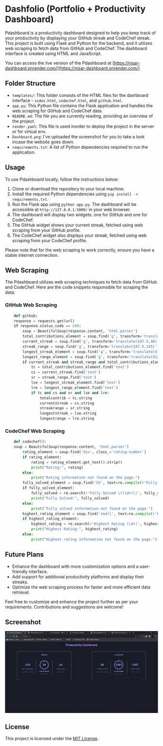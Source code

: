 # Dashfolio (Portfolio + Productivity Dashboard)

Pdashboard is a productivity dashboard designed to help you keep track of your productivity by displaying your GitHub streak and CodeChef streak. This project is built using Flask and Python for the backend, and it utilizes web scraping to fetch data from GitHub and CodeChef. The dashboard interface is created using HTML and JavaScript.

You can access the live version of the Pdashboard at [https://nisar-dashboard.onrender.com/](https://nisar-dashboard.onrender.com/)

## Folder Structure

- `templates/`: This folder consists of the HTML files for the dashboard interface - `index.html`, `codechef.html`, and `github.html`.
- `app.py`: This Python file contains the Flask application and handles the web scraping for GitHub and CodeChef data.
- `README.md`: The file you are currently reading, providing an overview of the project.
- `render.yaml`: This file is used inorder to deploy the project in the server or for virtual env.
- `Dashboard.png`: I've uploaded the screenshot for you to take a look incase the website goes down.
- `requirements.txt`: A list of Python dependencies required to run the application.

## Usage

To use Pdashboard locally, follow the instructions below:

1. Clone or download the repository to your local machine.
2. Install the required Python dependencies using `pip install -r requirements.txt`.
3. Run the Flask app using `python app.py`. The dashboard will be accessible at `http://127.0.0.1:5000/` in your web browser.
4. The dashboard will display two widgets: one for GitHub and one for CodeChef.
5. The GitHub widget shows your current streak, fetched using web scraping from your GitHub profile.
6. The CodeChef widget also displays your streak, fetched using web scraping from your CodeChef profile.

Please note that for the web scraping to work correctly, ensure you have a stable internet connection.

## Web Scraping

The Pdashboard utilizes web scraping techniques to fetch data from GitHub and CodeChef. Here are the code snippets responsible for scraping the data:

### GitHub Web Scraping

```python
    def github:
    response = requests.get(url)
    if response.status_code == 200:
        soup = BeautifulSoup(response.content, 'html.parser')
        total_contributions_element = soup.find('g', transform='translate(82.5,48)')
        current_streak = soup.find('g', transform='translate(247.5,48)')
        streak_range = soup.find('g', transform='translate(247.5,145)')
        longest_streak_element = soup.find('g', transform='translate(412.5,48)')
        longest_range_element = soup.find('g', transform='translate(412.5,114)')
        if current_streak and streak_range and total_contributions_element and longest_range_element and longest_streak_element:
            tc = total_contributions_element.find('text')
            cs = current_streak.find('text')
            sr = streak_range.find('text')
            lse = longest_streak_element.find('text')
            lre = longest_range_element.find('text')
            if tc and cs and sr and lse and lre:
                totalcontrib = tc.string
                currentstreak = cs.string
                streakrange = sr.string
                longeststreak = lse.string
                longestrange = lre.string
```

### CodeChef Web Scraping

```python
    def codechef():
    soup = BeautifulSoup(response.content, 'html.parser')
        rating_element = soup.find('div', class_='rating-number')
        if rating_element:
            rating = rating_element.get_text().strip()
            print("Rating:", rating)
        else:
            print("Rating information not found on the page.")
        fully_solved_element = soup.find('h5', text=re.compile(r'Fully Solved \(\d+\)'))
        if fully_solved_element:
            fully_solved = re.search(r'Fully Solved \((\d+)\)', fully_solved_element.text).group(1)
            print("Fully Solved:", fully_solved)
        else:
            print("Fully solved information not found on the page.")
        highest_rating_element = soup.find('small', text=re.compile(r'Highest Rating \d+'))
        if highest_rating_element:
            highest_rating = re.search(r'Highest Rating (\d+)', highest_rating_element.text).group(1)
            print("Highest Rating:", highest_rating)
        else:
            print("Highest rating information not found on the page.")
```

## Future Plans

- Enhance the dashboard with more customization options and a user-friendly interface.
- Add support for additional productivity platforms and display their streaks.
- Optimize the web scraping process for faster and more efficient data retrieval.

Feel free to customize and enhance the project further as per your requirements. Contributions and suggestions are welcome!

## Screenshot

![Dashboard Widget](Dashboard.png)

## License

This project is licensed under the [MIT License](LICENSE).
